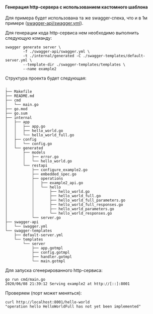 #### Генерация http-сервера с использованием кастомного шаблона
Для примера будет использована та же swagger-спека, что и в 1м примере ([swagger-api/swagger.yml](https://github.com/delivery-club/go-swagger-example/blob/master/example2/swagger-api/swagger.yml)).

Для генерации кода http-сервиса нем необходимо выполнить следующую команду:
```shell script
swagger generate server \
		-f ./swagger-api/swagger.yml \
		-t ./internal/generated -C ./swagger-templates/default-server.yml \
		--template-dir ./swagger-templates/templates \
		--name example2
```

Структура проекта будет следующая:
```
.
├── Makefile
├── README.md
├── cmd
│   └── main.go
├── go.mod
├── go.sum
├── internal
│   ├── app
│   │   ├── app.go
│   │   ├── hello_world.go
│   │   └── hello_world_full.go
│   ├── config
│   │   └── config.go
│   └── generated
│       ├── models
│       │   ├── error.go
│       │   └── hello_world.go
│       └── restapi
│           ├── configure_example2.go
│           ├── embedded_spec.go
│           ├── operations
│           │   ├── example2_api.go
│           │   └── hello
│           │       ├── hello_world.go
│           │       ├── hello_world_full.go
│           │       ├── hello_world_full_parameters.go
│           │       ├── hello_world_full_responses.go
│           │       ├── hello_world_parameters.go
│           │       └── hello_world_responses.go
│           └── server.go
├── swagger-api
│   └── swagger.yml
└── swagger-templates
    ├── default-server.yml
    └── templates
        └── server
            ├── app.gotmpl
            ├── config.gotmpl
            ├── handler.gotmpl
            └── main.gotmpl

```

Для запуска сгенерированного http-сервиса:
```shell script
go run cmd/main.go
2020/06/08 21:39:12 Serving example2 at http://[::]:8001
```

Проверяем (порт может меняться):
```shell script
curl http://localhost:8001/hello-world
"operation hello HelloWorldFull has not yet been implemented"
```